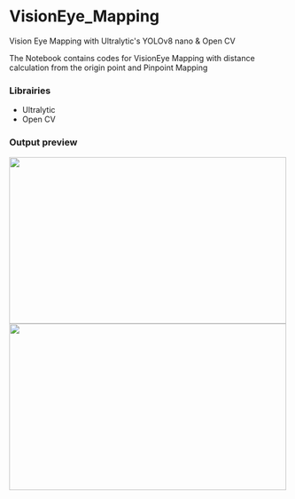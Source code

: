 # VisionEye_Mapping

Vision Eye Mapping with Ultralytic's YOLOv8 nano & Open CV

The Notebook contains codes for VisionEye Mapping with distance calculation from the origin point and Pinpoint Mapping

### Librairies
- Ultralytic
- Open CV

### Output preview

<img src="https://github.com/ValerioCann/VisionEye_Mapping/assets/136093296/d59111c0-db17-4fca-9883-0b58e316180a" width="500" height="300"> <img src="https://github.com/ValerioCann/VisionEye_Mapping/assets/136093296/ac062ccc-ad42-4dd1-b77a-05fadc3e90a1" width="500" height="300">


